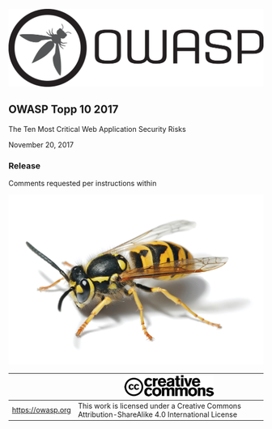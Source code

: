 ![OWASP LOGO](images/OWASP_logo.png)

## OWASP Topp 10 2017

The Ten Most Critical Web Application Security Risks

November 20, 2017

### Release

Comments requested per instructions within

![WASP Logo URL TBA](images/front-wasp.png)

|  | ![Creative Commons License Logo](images/front-cc.png) |
| -- | -- |
| https://owasp.org | This work is licensed under a Creative Commons Attribution-ShareAlike 4.0 International License |





